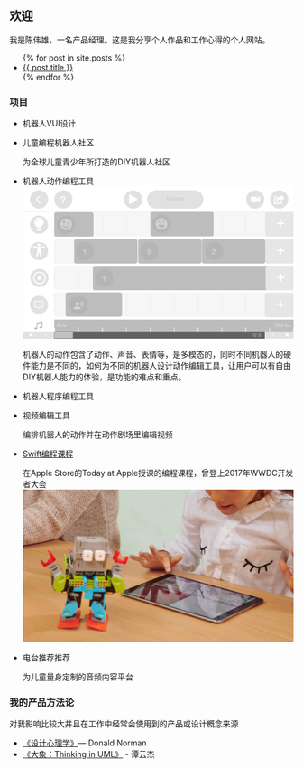 ## 欢迎

我是陈伟雄，一名产品经理。这是我分享个人作品和工作心得的个人网站。

<ul>
  {% for post in site.posts %}
    <li>
      <a href="{{ post.url }}">{{ post.title }}</a>
    </li>
  {% endfor %}
</ul>

### 项目
- 机器人VUI设计

- 儿童编程机器人社区

    为全球儿童青少年所打造的DIY机器人社区

- 机器人动作编程工具
![JimuRobot Motion Editor](/assets/motionEditor.png)

    机器人的动作包含了动作、声音、表情等，是多模态的，同时不同机器人的硬件能力是不同的，如何为不同的机器人设计动作编辑工具，让用户可以有自由DIY机器人能力的体验，是功能的难点和重点。

- 机器人程序编程工具 

- 视频编辑工具

    编排机器人的动作并在动作剧场里编辑视频

- [Swift编程课程](/_posts/2020-02-25-product-development-process-of-playground.mdplayground.md)

    在Apple Store的Today at Apple授课的编程课程，曾登上2017年WWDC开发者大会
![MeeBot Learn to Dance at Today at Apple of Apple Store](/assets/playground/MeeBotLearnToDanceBanner.jpg)
- 电台推荐推荐
    
    为儿童量身定制的音频内容平台

### 我的产品方法论
对我影响比较大并且在工作中经常会使用到的产品或设计概念来源
- [《设计心理学》](https://book.douban.com/subject/1288844/)— Donald Norman
- [《大象：Thinking in UML》](https://book.douban.com/subject/10549583/) - 谭云杰


